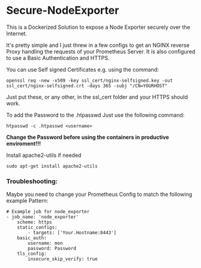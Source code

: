 # Secure-NodeExporter
This is a Dockerized Solution to expose a Node Exporter securely over the Internet.

It's pretty simple and I just threw in a few configs to get an NGINX reverse Proxy handling the requests of your Prometheus Server. It is also configured to use a Basic Authentication and HTTPS.

You can use Self signed Certificates e.g. using the command:

    openssl req -new -x509 -key ssl_cert/nginx-selfsigned.key -out ssl_cert/nginx-selfsigned.crt -days 365 -subj "/CN=YOURHOST"

Just put these, or any other, in the ssl_cert folder and your HTTPS should work.

To add the Password to the .htpasswd Just use the following command:

    htpasswd -c .htpasswd <username>

__Change the Password before using the containers in productive enviroment!!!__

Install apache2-utils if needed

    sudo apt-get install apache2-utils


### Troubleshooting:

Maybe you need to change your Prometheus Config to match the following example Pattern:

    # Example job for node_exporter
    - job_name: 'node_exporter'
        scheme: https
        static_configs:
            - targets: ['Your.Hostname:8443']
        basic_auth:
            username: mon
            password: Password
        tls_config:
            insecure_skip_verify: true